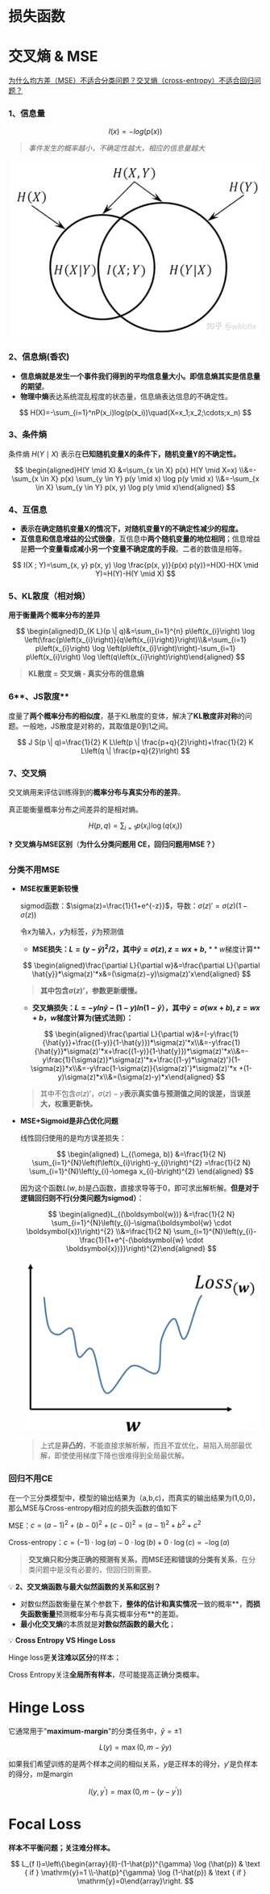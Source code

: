 # 损失函数

# **交叉熵 & MSE**

[](https://zhongqiang.blog.csdn.net/article/details/115603924?spm=1001.2101.3001.6650.2&utm_medium=distribute.pc_relevant.none-task-blog-2%7Edefault%7ECTRLIST%7Edefault-2-115603924-blog-123700552.pc_relevant_multi_platform_whitelistv1&depth_1-utm_source=distribute.pc_relevant.none-task-blog-2%7Edefault%7ECTRLIST%7Edefault-2-115603924-blog-123700552.pc_relevant_multi_platform_whitelistv1&utm_relevant_index=5)

[为什么均方差（MSE）不适合分类问题？交叉熵（cross-entropy）不适合回归问题？](https://www.cnblogs.com/USTC-ZCC/p/13219281.html)

### 1、信息量

$$
I(x)=-log(p(x))
$$

> *事件发生的概率越小，不确定性越大，相应的信息量越大*
> 

![Untitled](https://github.com/xucong1018/xucong1018.github.io/blob/master/img/损失函数/Untitled.png?raw=true)

### 2、信息熵(香农)

- **信息熵就是发生一个事件我们得到的平均信息量大小。即信息熵其实是信息量的期望**。
- **物理中熵**表达系统混乱程度的状态量，信息熵表达信息的不确定性。

$$
H(X)=-\sum_{i=1}^nP(x_i)log(p(x_i))\quad(X=x_1;x_2;\cdots;x_n)
$$

### 3、**条件熵**

条件熵 $H(Y \mid X)$ 表示在**已知随机变量X的条件下，随机变量Y的不确定性。**

$$
\begin{aligned}H(Y \mid X) &=\sum_{x \in X} p(x) H(Y \mid X=x) \\&=-\sum_{x \in X} p(x) \sum_{y \in Y} p(y \mid x) \log p(y \mid x) \\&=-\sum_{x \in X} \sum_{y \in Y} p(x, y) \log p(y \mid x)\end{aligned}
$$

### 4、互信息

- **表示在确定随机变量X的情况下，对随机变量Y的不确定性减少的程度。**
- **互信息和信息增益的公式很像**，互信息中**两个随机变量的地位相同**；信息增益是**把一个变量看成减小另一个变量不确定度的手段**。二者的数值是相等。

$$
I(X ; Y)=\sum_{x, y} p(x, y) \log \frac{p(x, y)}{p(x) p(y)}=H(X)-H(X \mid Y)=H(Y)-H(Y \mid X)
$$

### 5、KL散度（相对熵）

**用于衡量两个概率分布的差异**

$$
\begin{aligned}D_{K L}(p \| q)&=\sum_{i=1}^{n} p\left(x_{i}\right) \log \left(\frac{p\left(x_{i}\right)}{q\left(x_{i}\right)}\right)\\&=\sum_{i=1} p\left(x_{i}\right) \log \left(p\left(x_{i}\right)\right)-\sum_{i=1} p\left(x_{i}\right) \log \left(q\left(x_{i}\right)\right)\end{aligned}
$$

> **KL散度 = 交叉熵 - 真实分布的信息熵**
> 

### 6**、JS散度**

度量了**两个概率分布的相似度**，基于KL散度的变体，解决了**KL散度非对称**的问题。一般地，JS散度是对称的，其取值是0到1之间。

$$
J S(p \| q)=\frac{1}{2} K L\left(p \| \frac{p+q}{2}\right)+\frac{1}{2} K L\left(q \| \frac{p+q}{2}\right)
$$

### 7、交叉熵

交叉熵用来评估训练得到的**概率分布与真实分布的差异**。

真正能衡量概率分布之间差异的是相对熵。

$$
H(p,q)=\sum_{i=1} p\left(x_{i}\right) \log \left(q\left(x_{i}\right)\right)
$$

❓ **交叉熵与MSE区别**（**为什么分类问题用 CE，回归问题用MSE？）**

### 分类**不用MSE**

- **MSE权重更新较慢**
    
    sigmod函数：$\sigma(z)=\frac{1}{1+e^{-z}}$，导数：$\sigma(z)'=\sigma(z)(1-\sigma(z))$
    
    令$x$为输入，$y$为标签，$\hat{y}$为预测值
    
    - **MSE损失：$L=(y-\hat{y})^2/2$，其中$\hat{y}=\sigma(z),z=wx+b$,**  $**w$梯度计算**
    
    $$
    \begin{aligned}\frac{\partial L}{\partial w}&=\frac{\partial L}{\partial \hat{y}}*\sigma(z)'*x&=(\sigma(z)−y)\sigma(z)'x\end{aligned}
    $$
    
    > **其中包含$\sigma(z)’$，参数更新缓慢。**
    > 
    - **交叉熵损失：$L=-yln\hat{y}-(1-y)ln(1-\hat{y}）$，其中$\hat{y}=\sigma(wx+b),z=wx+b$，$w$梯度计算为(链式法则）：**
    
    $$
    \begin{aligned}\frac{\partial L}{\partial w}&=(-y\frac{1}{\hat{y}}+\frac{(1-y)}{1-\hat{y}})*\sigma(z)'*x\\&=-y\frac{1}{\hat{y}}*\sigma(z)'*x+\frac{(1-y)}{1-\hat{y}})*\sigma(z)'*x\\&=-y\frac{1}{\sigma(z)}*\sigma(z)'*x+\frac{(1-y)*\sigma(z)'}{1-\sigma(z)}*x\\&=-y\frac{1-\sigma(z)}{\sigma(z)'}*\sigma(z)'*x +(1-y)\sigma(z)*x\\&=(\sigma(z)-y)*x\end{aligned}
    $$
    
    > 其中不包含$\sigma(z)’$，$\sigma(z)-y$**表示真实值与预测值之间的误差，当误差大，权重更新快。**
    > 
    
- ****MSE+Sigmoid是非凸优化问题****
    
    线性回归使用的是均方误差损失：
    
    $$
    \begin{aligned}
    L_{(\omega, b)} &=\frac{1}{2 N} \sum_{i=1}^{N}\left(f\left(x_{i}\right)-y_{i}\right)^{2} 
    =\frac{1}{2 N} \sum_{i=1}^{N}\left(y_{i}-\omega x_{i}-b\right)^{2}
    \end{aligned}
    $$
    
    因为这个函数$L(w,b)$是凸函数，直接求导等于0，即可求出解析解。**但是对于逻辑回归则不行(分类问题为sigmod）**：
    
    $$
    \begin{aligned}L_{(\boldsymbol{w})} &=\frac{1}{2 N} \sum_{i=1}^{N}\left(y_{i}-\sigma(\boldsymbol{w} \cdot \boldsymbol{x})\right)^{2} \\&=\frac{1}{2 N} \sum_{i=1}^{N}\left(y_{i}-\frac{1}{1+e^{-(\boldsymbol{w} \cdot \boldsymbol{x})}}\right)^{2}\end{aligned}
    $$
    
    ![Untitled](https://github.com/xucong1018/xucong1018.github.io/blob/master/img/损失函数/Untitled%201.png?raw=true)
    
    > 上式是**非凸的**，不能直接求解析解，而且不宜优化，易陷入局部最优解，即使使用梯度下降也很难得到全局最优解。
    > 

### 回归不用CE

在一个三分类模型中，模型的输出结果为（a,b,c)，而真实的输出结果为(1,0,0)，那么MSE与Cross-entropy相对应的损失函数的值如下

MSE：$c=(a-1)^{2}+(b-0)^{2}+(c-0)^{2}=(a-1)^{2}+b^{2}+c^{2}$

Cross-entropy：$c=(-1) \cdot \log (a)-0 \cdot \log (b)+0 \cdot \log (c)=-\log (a)$

> **交叉熵只和分类正确的预测有关系，而MSE还和错误的分类有关系**，在分类问题中是没有必要的，但回归则需要。
> 

💡 **2、交叉熵函数与最大似然函数的关系和区别？**

- 对数似然函数衡量在某个参数下，**整体的估计和真实情况**一致的概率**，**而损失函数衡量**预测概率分布与真实概率分布**的差距。
- **最小化交叉熵**的本质就是**对数似然函数的最大化**；

💡 **Cross Entropy VS Hinge Loss**

Hinge loss更**关注难以区分**的样本；

Cross Entropy关注**全局所有样本**，尽可能提高正确分类概率。


# Hinge Loss

它通常用于"**maximum-margin**"的分类任务中，$\hat{y}=\pm1$

$$
L(y)=\max (0,m-\hat{y} y)
$$

如果我们希望训练的是两个样本之间的相似关系，$y$是正样本的得分，$y'$是负样本的得分，$m$是margin

$$
l\left(y, y^{\prime}\right)=\max \left(0, m-(y-y^{\prime})\right)
$$

# Focal Loss

**样本不平衡问题；关注难分样本。**

$$
L_{f l}=\left\{\begin{array}{ll}-(1-\hat{p})^{\gamma} \log (\hat{p}) & \text { if } \mathrm{y}=1 \\-\hat{p}^{\gamma} \log (1-\hat{p}) & \text { if } \mathrm{y}=0\end{array}\right.
$$